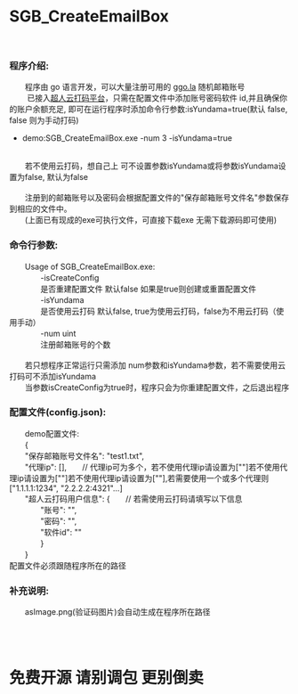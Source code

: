# SGB_CreateEmailBox

<br>

### 程序介绍:  

　　程序由 go 语言开发，可以大量注册可用的 [ggo.la](https://mail.ggo.net/) 随机邮箱账号<br>　　
已接入[超人云打码平台](http://www.chaorendama.com/)，只需在配置文件中添加账号密码软件 id,并且确保你的账户余额充足, 即可在运行程序时添加命令行参数:isYundama=true(默认 false, false 则为手动打码)  
+ demo:SGB_CreateEmailBox.exe -num 3 -isYundama=true  
<br>
　　若不使用云打码，想自己上 可不设置参数isYundama或将参数isYundama设置为false, 默认为false
<br><br>
  　　注册到的邮箱账号以及密码会根据配置文件的"保存邮箱账号文件名"参数保存到相应的文件中。
    <br>
　　(上面已有现成的exe可执行文件，可直接下载exe 无需下载源码即可使用)

### 命令行参数:  
　　Usage of SGB_CreateEmailBox.exe:  
　　　　-isCreateConfig  
　　　　是否重建配置文件 默认false  如果是true则创建或重置配置文件  
　　　　-isYundama  
　　　　是否使用云打码 默认false, true为使用云打码，false为不用云打码（使用手动）  
　　　　-num uint  
　　　　注册邮箱账号的个数  
    <br>
　　若只想程序正常运行只需添加 num参数和isYundama参数，若不需要使用云打码可不添加isYundama  
    　　当参数isCreateConfig为true时，程序只会为你重建配置文件，之后退出程序
<br>


### 配置文件(config.json):  
　　demo配置文件:  <br>　　{  
　　"保存邮箱账号文件名": "test1.txt",  
　　"代理ip": [],　　// 代理ip可为多个，若不使用代理ip请设置为[""]若不使用代理ip请设置为[""]若不使用代理ip请设置为[""],若需要使用一个或多个代理则["1.1.1.1:1234", "2.2.2.2:4321"...]  
　　"超人云打码用户信息": {　　// 若需使用云打码请填写以下信息  
　　　　"账号": "",  
　　　　"密码": "",  
　　　　"软件id": ""  
　　　　}  
　　}  
  配置文件必须跟随程序所在的路径
  <br>

### 补充说明:  
　　asImage.png(验证码图片)会自动生成在程序所在路径

<br>
<br>

# 免费开源 请别调包 更别倒卖
